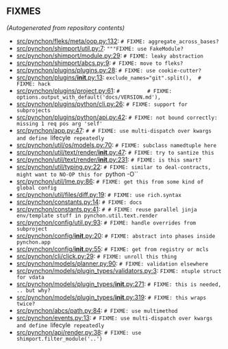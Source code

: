 
## FIXMES

*(Autogenerated from repository contents)*

* [src/pynchon/fleks/meta/oop.py:132](#): `# FIXME: aggregate_across_bases?`
* [src/pynchon/shimport/util.py:7](#): `"""FIXME: use FakeModule?`
* [src/pynchon/shimport/module.py:29](#): `# FIXME: leaky abstraction`
* [src/pynchon/shimport/abcs.py:9](#): `# FIXME: move to fleks?`
* [src/pynchon/plugins/plugins.py:28](#): `# FIXME: use cookie-cutter?`
* [src/pynchon/plugins/__init__.py:13](#): `exclude_names="git".split(),  # FIXME: hack`
* [src/pynchon/plugins/project.py:61](#): `#         # FIXME: options.output_with_default('docs/VERSION.md'),`
* [src/pynchon/plugins/python/cli.py:26](#): `# FIXME: support for subprojects`
* [src/pynchon/plugins/python/api.py:42](#): `# FIXME: not bound correctly: missing 1 req pos arg 'self'`
* [src/pynchon/app.py:47](#): `# # FIXME: use multi-dispatch over kwargs and define `lifecyle` repeatedly`
* [src/pynchon/util/os/models.py:70](#): `# FIXME: subclass namedtuple here`
* [src/pynchon/util/text/render/__init__.py:47](#): `# FIXME: try to santize this`
* [src/pynchon/util/text/render/__init__.py:231](#): `# FIXME: is this smart?`
* [src/pynchon/util/typing.py:22](#): `# FIXME: similar to deal-contracts, might want to NO-OP this for `python -O``
* [src/pynchon/util/lme.py:86](#): `# FIXME: get this from some kind of global config`
* [src/pynchon/util/files/diff.py:19](#): `# FIXME: use rich.syntax`
* [src/pynchon/constants.py:14](#): `# FIXME: docs`
* [src/pynchon/constants.py:41](#): `# # FIXME: reuse parallel jinja env/template stuff in pynchon.util.text.render`
* [src/pynchon/config/util.py:93](#): `# FIXME: handle overrides from subproject`
* [src/pynchon/config/__init__.py:20](#): `# FIXME: abstract into phases inside pynchon.app`
* [src/pynchon/config/__init__.py:55](#): `# FIXME: get from registry or mcls`
* [src/pynchon/cli/click.py:29](#): `# FIXME: unroll this thing`
* [src/pynchon/models/planner.py:90](#): `# FIXME: validation elsewhere`
* [src/pynchon/models/plugin_types/validators.py:3](#): `FIXME: ntuple struct for vdata`
* [src/pynchon/models/plugin_types/__init__.py:271](#): `# FIXME: this is needed, .. but why?`
* [src/pynchon/models/plugin_types/__init__.py:319](#): `# FIXME: this wraps twice?`
* [src/pynchon/abcs/path.py:84](#): `# FIXME: use multimethod`
* [src/pynchon/events.py:13](#): `# FIXME: use multi-dispatch over kwargs and define `lifecyle` repeatedly`
* [src/pynchon/api/render.py:38](#): `# FIXME: use shimport.filter_module('..')`

